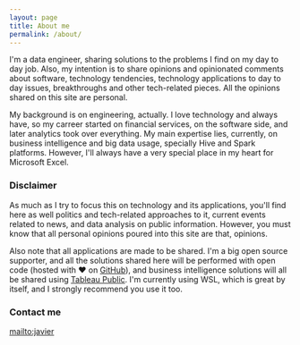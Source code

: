 ```yaml
---
layout: page
title: About me
permalink: /about/
---
```


I'm a data engineer, sharing solutions to the problems I find on my day to day job. Also, my intention is to share opinions and opinionated comments about software, technology tendencies, technology applications to day to day issues, breakthroughs and other tech-related pieces. All the opinions shared on this site are personal.

My background is on engineering, actually. I love technology and always have, so my carreer started on financial services, on the software side, and later analytics took over everything. My main expertise lies, currently, on business intelligence and big data usage, specially Hive and Spark platforms. However, I'll always have a very special place in my heart for Microsoft Excel.

### Disclaimer

As much as I try to focus this on technology and its applications, you'll find here as well politics and tech-related approaches to it, current events related to news, and data analysis on public information. However, you must know that all personal opinions poured into this site are that, opinions. 

Also note that all applications are made to be shared. I'm a big open source supporter, and all the solutions shared here will be performed with open code (hosted with ❤ on [GitHub](https://www.github.com)), and business intelligence solutions will all be shared using [Tableau Public](https://public.tableau.com). I'm currently using WSL, which is great by itself, and I strongly recommend you use it too.

### Contact me

[mailto:javier](mailto:javier@ctjconsult.com)